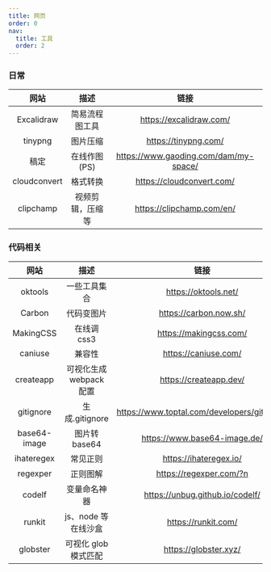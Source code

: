 ```yaml
---
title: 网页
order: 0
nav:
  title: 工具
  order: 2
---
```


### 日常

|     网站     |       描述       |                 链接                  |
| :----------: | :--------------: | :-----------------------------------: |
|  Excalidraw  |  简易流程图工具  |        https://excalidraw.com/        |
|   tinypng    |     图片压缩     |         https://tinypng.com/          |
|     稿定     |   在线作图(PS)   | https://www.gaoding.com/dam/my-space/ |
| cloudconvert |     格式转换     |       https://cloudconvert.com/       |
|  clipchamp   | 视频剪辑，压缩等 |       https://clipchamp.com/en/       |

### 代码相关

|     网站     |          描述           |                    链接                     |
| :----------: | :---------------------: | :-----------------------------------------: |
|   oktools    |      一些工具集合       |            https://oktools.net/             |
|    Carbon    |       代码变图片        |           https://carbon.now.sh/            |
|  MakingCSS   |       在线调 css3       |           https://makingcss.com/            |
|   caniuse    |         兼容性          |            https://caniuse.com/             |
|  createapp   | 可视化生成 webpack 配置 |           https://createapp.dev/            |
|  gitignore   |     生成.gitignore      | https://www.toptal.com/developers/gitignore |
| base64-image |      图片转 base64      |        https://www.base64-image.de/         |
|  ihateregex  |        常见正则         |           https://ihateregex.io/            |
|   regexper   |        正则图解         |           https://regexper.com/?n           |
|    codelf    |      变量命名神器       |       https://unbug.github.io/codelf/       |
|    runkit    |   js、node 等在线沙盒   |             https://runkit.com/             |
|   globster   |  可视化 glob 模式匹配   |            https://globster.xyz/            |
